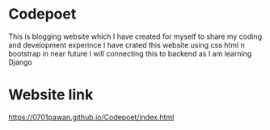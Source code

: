 # Codepoet
This is blogging website which I have created for myself to share my coding and development experince  I have crated this website using css html n bootstrap in near future I will connecting this to backend as I am learning Django

# Website link
https://0701pawan.github.io/Codepoet/index.html

